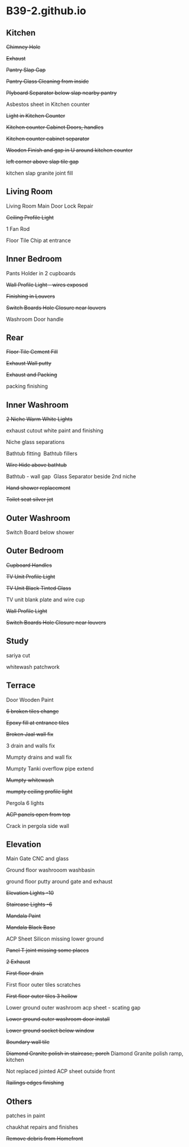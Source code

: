 # B39-2.github.io

## Kitchen
~~Chimney Hole~~

~~Exhaust~~

~~Pantry Slap Gap~~

~~Pantry Glass Cleaning from inside~~

~~Plyboard Separator below slap nearby pantry~~

Asbestos sheet in Kitchen counter

~~Light in Kitchen Counter~~

~~Kitchen counter Cabinet Doors, handles~~ 

~~Kitchen counter cabinet separator~~

~~Wooden Finish and gap in U around kitchen counter~~

~~left corner above slap tile gap~~

kitchen slap granite joint fill


## Living Room

Living Room Main Door Lock Repair

~~Ceiling Profile Light~~

1 Fan Rod 

Floor Tile Chip at entrance


## Inner Bedroom

Pants Holder in 2 cupboards

~~Wall Profile Light - wires exposed~~

~~Finishing in Louvers~~

~~Switch Boards Hole Closure near louvers~~

Washroom Door handle



## Rear

~~Floor Tile Cement Fill~~

~~Exhaust Wall putty~~

~~Exhaust and Packing~~

packing finishing


## Inner Washroom

~~2 Niche Warm White Lights~~

exhaust cutout white paint and finishing

Niche glass separations

Bathtub fitting 
Bathtub fillers

~~Wire Hide above bathtub~~

Bathtub - wall gap 
Glass Separator beside 2nd niche

~~Hand shower replacement~~

~~Toilet seat silver jet~~


## Outer Washroom

Switch Board below shower


## Outer Bedroom

~~Cupboard Handles~~

~~TV Unit Profile Light~~

~~TV Unit Black Tinted Glass~~

TV unit blank plate and wire cup

~~Wall Profile Light~~

~~Switch Boards Hole Closure near louvers~~


## Study

sariya cut

whitewash patchwork


## Terrace

Door Wooden Paint

~~6 broken tiles change~~

~~Epoxy fill at entrance tiles~~

~~Broken Jaal wall fix~~

3 drain and walls fix

Mumpty drains and wall fix

Mumpty Tanki overflow pipe extend

~~Mumpty whitewash~~

~~mumpty ceiling profile light~~

Pergola 6 lights

~~ACP panels open from top~~

Crack in pergola side wall



## Elevation

Main Gate CNC and glass

Ground floor washrooom washbasin

ground floor putty around gate and exhaust

~~Elevation Lights -10~~

~~Staircase Lights -6~~

~~Mandala Paint~~

~~Mandala Black Base~~

ACP Sheet Silicon missing lower ground

~~Panel T joint missing some places~~

~~2 Exhaust~~

~~First floor drain~~

First floor outer tiles scratches

~~First floor outer tiles 3 hollow~~

Lower ground outer washroom acp sheet - scating gap

~~Lower ground outer washroom door install~~

~~Lower ground socket below window~~

~~Boundary wall tile~~

~~Diamond Granite polish in staircase, porch~~
Diamond Granite polish ramp, kitchen

Not replaced jointed ACP sheet outside front

~~Railings edges finishing~~



## Others

patches in paint

chaukhat repairs and finishes

~~Remove debris from Homefront~~